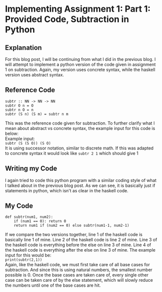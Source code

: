 # Implementing Assignment 1: Part 1: Provided Code, Subtraction in Python

## Explanation
For this blog post, I will be continuing from what I did in the previous blog. I will attempt to implement a python version of the code given in assignment 1 on subtraction. Again, my version uses concrete syntax, while the haskell version uses abstract syntax.

## Reference Code
```
subtr :: NN -> NN -> NN  
subtr O n = O
subtr n O = n
subtr (S n) (S m) = subtr n m
```
This was the reference code given for subtraction. To further clarify what I mean about abstract vs concrete syntax, the example input for this code is below:  
Example input:  
`subtr (S (S O)) (S O)`  
It is using successor notation, similar to discrete math. If this was adapted to concrete syntax it would look like `subtr 2 1` which should give 1

## Writing my Code
I again tried to code this python program with a similar coding style of what I talked about in the previous blog post. As we can see, it is basically just if statements in python, which isn't as clear in the haskell code.

## My Code
```
def subtr(num1, num2):
    if (num1 == 0): return 0
    return num1 if (num2 == 0) else subtr(num1-1, num2-1)
```
If we compare the two versions together, line 1 of the haskell code is basically line 1 of mine. Line 2 of the haskell code is line 2 of mine. Line 3 of the haskell code is everything before the else on line 3 of mine. Line 4 of the haskell code is everything after the else on line 3 of mine.
The example input for this would be:  
`print(subtr(2,1))`  
Again, like the haskell code, we must first take care of all base cases for subtraction. And since this is using natural numbers, the smallest number possible is 0. Once the base cases are taken care of, every single other case can be taken care of by the else statement, which will slowly reduce the numbers until one of the base cases are hit.
